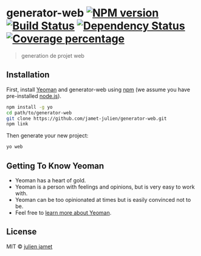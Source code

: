 # generator-web [![NPM version][npm-image]][npm-url] [![Build Status][travis-image]][travis-url] [![Dependency Status][daviddm-image]][daviddm-url] [![Coverage percentage][coveralls-image]][coveralls-url]
> generation de projet web

## Installation

First, install [Yeoman](http://yeoman.io) and generator-web using [npm](https://www.npmjs.com/) (we assume you have pre-installed [node.js](https://nodejs.org/)).

```bash
npm install -g yo
cd path/to/generator-web
git clone https://github.com/jamet-julien/generator-web.git
npm link
```

Then generate your new project:

```bash
yo web
```

## Getting To Know Yeoman

 * Yeoman has a heart of gold.
 * Yeoman is a person with feelings and opinions, but is very easy to work with.
 * Yeoman can be too opinionated at times but is easily convinced not to be.
 * Feel free to [learn more about Yeoman](http://yeoman.io/).

## License

MIT © [julien jamet]()


[npm-image]: https://badge.fury.io/js/generator-web.svg
[npm-url]: https://npmjs.org/package/generator-web
[travis-image]: https://travis-ci.org/jamet-julien/generator-web.svg?branch=master
[travis-url]: https://travis-ci.org/jamet-julien/generator-web
[daviddm-image]: https://david-dm.org/jamet-julien/generator-web.svg?theme=shields.io
[daviddm-url]: https://david-dm.org/jamet-julien/generator-web
[coveralls-image]: https://coveralls.io/repos/jamet-julien/generator-web/badge.svg
[coveralls-url]: https://coveralls.io/r/jamet-julien/generator-web
